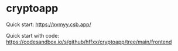 # cryptoapp
Quick start: https://xvmyy.csb.app/

Quick start with code: https://codesandbox.io/s/github/hffxx/cryptoapp/tree/main/frontend
